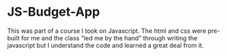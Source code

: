 # JS-Budget-App
This was part of a course I took on Javascript. The html and css were pre-built for me and the class "led me by the hand" through writing the javascript but I understand the code and learned a great deal from it.
